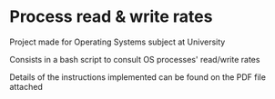 # Process read & write rates
Project made for Operating Systems subject at University

Consists in a bash script to consult OS processes' read/write rates

Details of the instructions implemented can be found on the PDF file attached 
